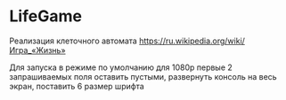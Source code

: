 # LifeGame
Реализация клеточного автомата https://ru.wikipedia.org/wiki/Игра_«Жизнь»

Для запуска в режиме по умолчанию для 1080р первые 2 запрашиваемых поля оставить пустыми, развернуть консоль на весь экран, поставить 6 размер шрифта
